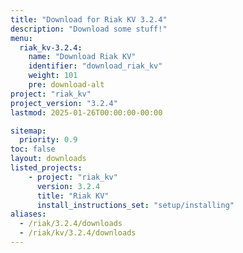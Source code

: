 ```yaml
---
title: "Download for Riak KV 3.2.4"
description: "Download some stuff!"
menu:
  riak_kv-3.2.4:
    name: "Download Riak KV"
    identifier: "download_riak_kv"
    weight: 101
    pre: download-alt
project: "riak_kv"
project_version: "3.2.4"
lastmod: 2025-01-26T00:00:00-00:00

sitemap:
  priority: 0.9
toc: false
layout: downloads
listed_projects:
    - project: "riak_kv"
      version: 3.2.4
      title: "Riak KV"
      install_instructions_set: "setup/installing"
aliases:
  - /riak/3.2.4/downloads
  - /riak/kv/3.2.4/downloads
---
```


